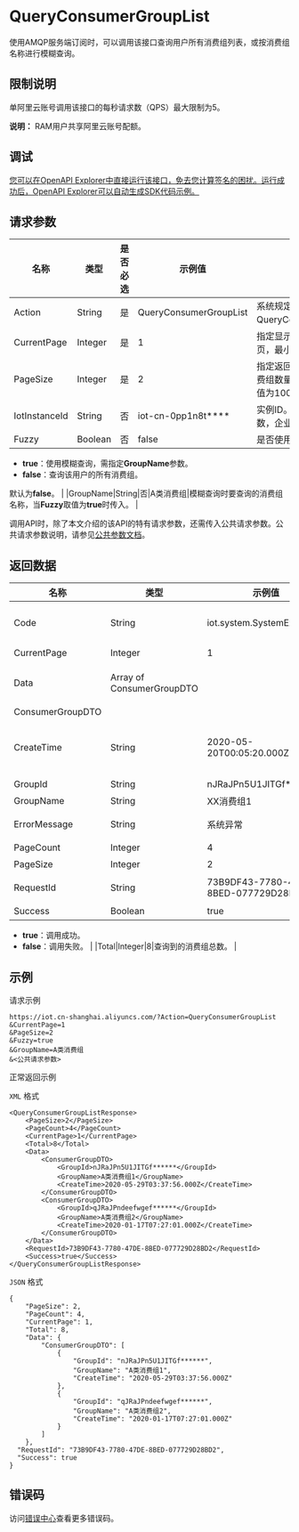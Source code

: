 # QueryConsumerGroupList

使用AMQP服务端订阅时，可以调用该接口查询用户所有消费组列表，或按消费组名称进行模糊查询。

## 限制说明

单阿里云账号调用该接口的每秒请求数（QPS）最大限制为5。

**说明：** RAM用户共享阿里云账号配额。

## 调试

[您可以在OpenAPI Explorer中直接运行该接口，免去您计算签名的困扰。运行成功后，OpenAPI Explorer可以自动生成SDK代码示例。](https://api.aliyun.com/#product=Iot&api=QueryConsumerGroupList&type=RPC&version=2018-01-20)

## 请求参数

|名称|类型|是否必选|示例值|描述|
|--|--|----|---|--|
|Action|String|是|QueryConsumerGroupList|系统规定参数。取值：QueryConsumerGroupList。 |
|CurrentPage|Integer|是|1|指定显示返回结果中的第几页，最小值为1。 |
|PageSize|Integer|是|2|指定返回结果中每页显示的消费组数量，最小值为1，最大值为1000。 |
|IotInstanceId|String|否|iot-cn-0pp1n8t\*\*\*\*|实例ID。公共实例不传此参数，企业版实例需传入。 |
|Fuzzy|Boolean|否|false|是否使用模糊查询。可选值：

 -   **true**：使用模糊查询，需指定**GroupName**参数。
-   **false**：查询该用户的所有消费组。

 默认为**false**。 |
|GroupName|String|否|A类消费组|模糊查询时要查询的消费组名称，当**Fuzzy**取值为**true**时传入。 |

调用API时，除了本文介绍的该API的特有请求参数，还需传入公共请求参数。公共请求参数说明，请参见[公共参数文档](~~30561~~)。

## 返回数据

|名称|类型|示例值|描述|
|--|--|---|--|
|Code|String|iot.system.SystemException|调用失败时，返回的错误码。更多信息，请参见[错误码](~~87387~~)。 |
|CurrentPage|Integer|1|当前页码。 |
|Data|Array of ConsumerGroupDTO| |调用成功时，返回的消费组详情，请参见ConsumerGroupDTO。 |
|ConsumerGroupDTO| | | |
|CreateTime|String|2020-05-20T00:05:20.000Z|消费组创建时间。为UTC时间，以毫秒计，格式为“yyyy-MM-dd'T'HH:mm:ss.SSSZ”。 |
|GroupId|String|nJRaJPn5U1JITGf\*\*\*\*\*\*|消费组ID。 |
|GroupName|String|XX消费组1|消费组名称。 |
|ErrorMessage|String|系统异常|调用失败时，返回的出错信息。 |
|PageCount|Integer|4|返回结果总页数。 |
|PageSize|Integer|2|每页显示的消费组数。 |
|RequestId|String|73B9DF43-7780-47DE-8BED-077729D28BD2|阿里云为该请求生成的唯一标识符。 |
|Success|Boolean|true|是否调用成功。

 -   **true**：调用成功。
-   **false**：调用失败。 |
|Total|Integer|8|查询到的消费组总数。 |

## 示例

请求示例

```
https://iot.cn-shanghai.aliyuncs.com/?Action=QueryConsumerGroupList
&CurrentPage=1
&PageSize=2
&Fuzzy=true
&GroupName=A类消费组
&<公共请求参数>
```

正常返回示例

`XML` 格式

```
<QueryConsumerGroupListResponse>
    <PageSize>2</PageSize>
    <PageCount>4</PageCount>
    <CurrentPage>1</CurrentPage>
    <Total>8</Total>
    <Data>
        <ConsumerGroupDTO>
            <GroupId>nJRaJPn5U1JITGf******</GroupId>
            <GroupName>A类消费组1</GroupName>
            <CreateTime>2020-05-29T03:37:56.000Z</CreateTime>
        </ConsumerGroupDTO>
        <ConsumerGroupDTO>
            <GroupId>qJRaJPndeefwgef******</GroupId>
            <GroupName>A类消费组2</GroupName>
            <CreateTime>2020-01-17T07:27:01.000Z</CreateTime>
        </ConsumerGroupDTO>
    </Data>
    <RequestId>73B9DF43-7780-47DE-8BED-077729D28BD2</RequestId>
    <Success>true</Success>
</QueryConsumerGroupListResponse>
```

`JSON` 格式

```
{
    "PageSize": 2,
    "PageCount": 4,
    "CurrentPage": 1,
    "Total": 8,
    "Data": {
        "ConsumerGroupDTO": [
            {
                "GroupId": "nJRaJPn5U1JITGf******",
                "GroupName": "A类消费组1",
                "CreateTime": "2020-05-29T03:37:56.000Z"
            },
            {
                "GroupId": "qJRaJPndeefwgef******",
                "GroupName": "A类消费组2",
                "CreateTime": "2020-01-17T07:27:01.000Z"
            }
        ]
    },
  "RequestId": "73B9DF43-7780-47DE-8BED-077729D28BD2",
  "Success": true
}
```

## 错误码

访问[错误中心](https://error-center.alibabacloud.com/status/product/Iot)查看更多错误码。

